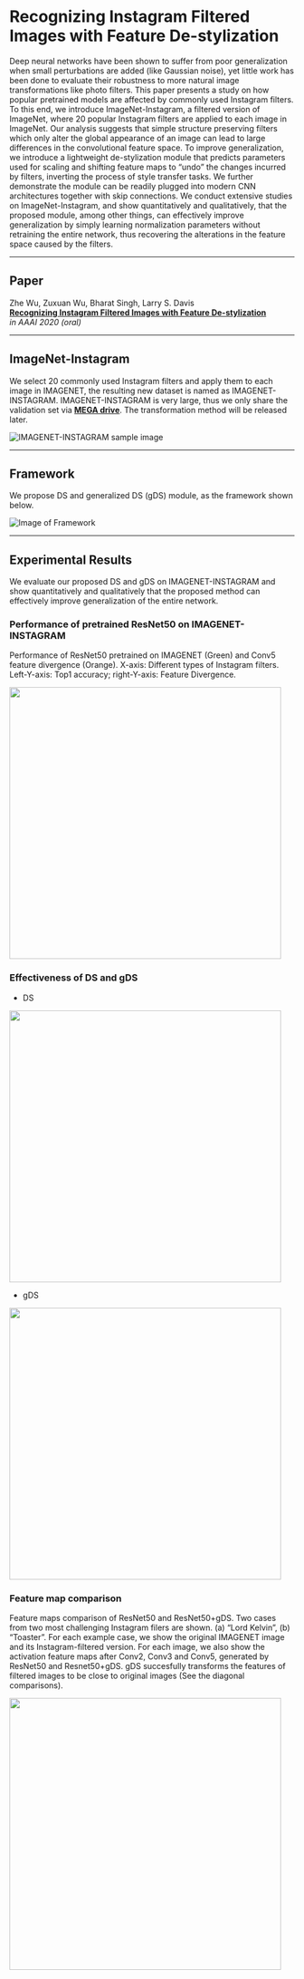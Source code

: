 # Recognizing Instagram Filtered Images with Feature De-stylization

Deep neural networks have been shown to suffer from poor generalization when small perturbations are added (like Gaussian noise), yet little work has been done to evaluate their robustness to more natural image transformations like photo filters. This paper presents a study on how popular pretrained models are affected by commonly used Instagram filters. To this end, we introduce ImageNet-Instagram, a filtered version of ImageNet, where 20 popular Instagram filters are applied to each image in ImageNet. Our analysis suggests that simple structure preserving filters which only alter the global appearance of an image can lead to large differences in the convolutional feature space. To improve generalization, we introduce a lightweight de-stylization module that predicts parameters used for scaling and shifting feature maps to “undo” the changes incurred by filters, inverting the process of style transfer tasks. We further demonstrate the module can be readily plugged into modern CNN architectures together with skip connections. We conduct extensive studies on ImageNet-Instagram, and show quantitatively and qualitatively, that the proposed module, among other things, can effectively improve generalization by simply learning normalization parameters without retraining the entire network, thus recovering the alterations in the feature space caused by the filters.

---
## Paper

Zhe Wu, Zuxuan Wu, Bharat Singh, Larry S. Davis  
[**Recognizing Instagram Filtered Images with Feature De-stylization**](https://arxiv.org/abs/1912.13000)  
*in AAAI 2020 (oral)*

---
## ImageNet-Instagram
We select 20 commonly used Instagram filters and apply them to each image in IMAGENET, the resulting new dataset is named as IMAGENET-INSTAGRAM. IMAGENET-INSTAGRAM is very large, thus we only share the validation set via [**MEGA drive**](https://mega.nz/#!ei5xXShb!372OlQfqqeuCLWw-5pQzfuqR8xDCLwWM0f-1A_6irQE). The transformation method will be released later.

![IMAGENET-INSTAGRAM sample image](https://i.imgur.com/kWVs8Gg.png)  

---
## Framework
We propose DS and generalized DS (gDS) module, as the framework shown below. 

![Image of Framework](https://i.imgur.com/WdOLoSZ.png)  

---
## Experimental Results

We evaluate our proposed DS and gDS on IMAGENET-INSTAGRAM and show quantitatively and qualitatively that the proposed method can effectively improve generalization of the entire network.

### Performance of pretrained ResNet50 on IMAGENET-INSTAGRAM
Performance of ResNet50 pretrained on IMAGENET (Green) and Conv5 feature divergence (Orange). X-axis: Different types of Instagram filters. Left-Y-axis: Top1 accuracy; right-Y-axis: Feature Divergence.

<img src="https://i.imgur.com/lzEETve.png" width="480">

### Effectiveness of DS and gDS

- DS

<img src="https://i.imgur.com/XbhmZ4J.png" width="480">

- gDS

<img src="https://i.imgur.com/VOl19Vf.png" width="480">



### Feature map comparison
Feature maps comparison of ResNet50 and ResNet50+gDS. Two cases from two most challenging Instagram filers are shown. (a) “Lord Kelvin”, (b) “Toaster”. For each example case, we show the original IMAGENET image and its Instagram-filtered version. For each image, we also show the activation feature maps after Conv2, Conv3 and Conv5, generated by ResNet50 and Resnet50+gDS. gDS succesfully transforms the features of filtered images to be close to original images (See the diagonal comparisons).

<img src="https://i.imgur.com/KJxrWFu.png" width="480">

